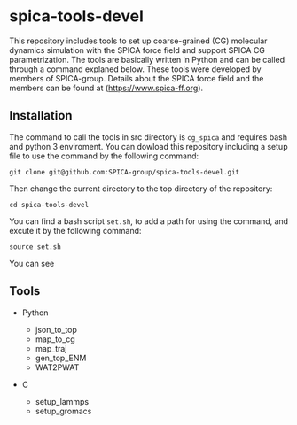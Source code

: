 # spica-tools-devel
This repository includes tools to set up coarse-grained (CG) molecular dynamics simulation 
with the SPICA force field and support SPICA CG parametrization.
The tools are basically written in Python and can be called through a command explaned below.
These tools were developed by members of SPICA-group. Details about the SPICA force field and 
the members can be found at (https://www.spica-ff.org).  

## Installation  
The command to call the tools in src directory is `cg_spica` and requires bash and python 3 enviroment.
You can dowload this repository including a setup file to use the command by the following command:  

    git clone git@github.com:SPICA-group/spica-tools-devel.git  
    
Then change the current directory to the top directory of the repository:  

    cd spica-tools-devel  
    
You can find a bash script `set.sh`, to add a path for using the command, and excute it by the following command:  

    source set.sh  

You can see 

## Tools
* Python 
  * json_to_top
  * map_to_cg  
  * map_traj
  * gen_top_ENM
  * WAT2PWAT  

* C  
  * setup_lammps  
  * setup_gromacs  
